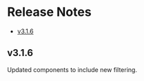 # Release Notes

- [v3.1.6](#v3-1-6)

<a name="v3-1-6"></a>
## v3.1.6

Updated components to include new filtering.
